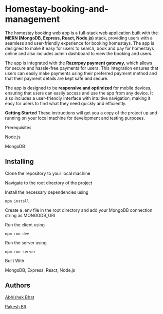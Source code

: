 # Homestay-booking-and-management

The homestay booking web app is a full-stack web application built with the **MERN (MongoDB, Express, React, Node.js)** stack, providing users with a seamless and user-friendly experience for booking homestays. The app is designed to make it easy for users to search, book and pay for homestays online and also includes admin dashboard to view the booking and users.

The app is integrated with the **Razorpay payment gateway**, which allows for secure and hassle-free payments for users. This integration ensures that users can easily make payments using their preferred payment method and that their payment details are kept safe and secure.

The app is designed to be **responsive and optimized** for mobile devices, ensuring that users can easily access and use the app from any device. It also includes a user-friendly interface with intuitive navigation, making it easy for users to find what they need quickly and efficiently.

**Getting Started**
These instructions will get you a copy of the project up and running on your local machine for development and testing purposes.

Prerequisites

Node.js 

MongoDB 

## Installing 
Clone the repository to your local machine

Navigate to the root directory of the project

Install the necessary dependencies using
```
npm install
```
Create a .env file in the root directory and add your MongoDB connection string as MONGODB_URI

Run the client using 
```
npm run dev
```
Run the server using 
``` 
npm run server 
```

Built With

MongoDB,
Express,
React,
Node.js
## Authors
[Abhishek Bhat](https://github.com/Abhi-Bhat18)

[Rakesh BR](https://github.com/RakeshBR55)



